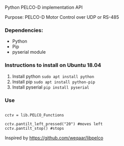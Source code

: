 Python PELCO-D implementation API

Purpose:
PELCO-D Motor Control over UDP or RS-485

### Dependencies:
- Python
- Pip
- pyserial module

### Instructions to install on Ubuntu 18.04
1. Install python `sudo apt install python`
2. Install pip `sudo apt install python-pip`
3. Install pyserial `pip install pyserial`

### Use
```import libpelco as lib

cctv = lib.PELCO_Functions

cctv.pantilt_left_pressed("20") #moves left
cctv.pantilt_stop() #stops
```

Inspired by https://github.com/weqaar/libpelco
